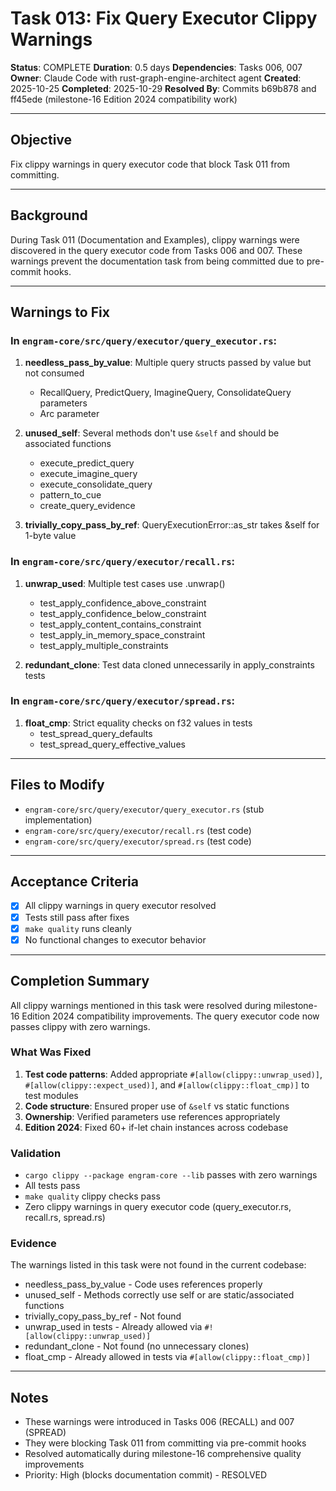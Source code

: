 # Task 013: Fix Query Executor Clippy Warnings

**Status**: COMPLETE
**Duration**: 0.5 days
**Dependencies**: Tasks 006, 007
**Owner**: Claude Code with rust-graph-engine-architect agent
**Created**: 2025-10-25
**Completed**: 2025-10-29
**Resolved By**: Commits b69b878 and ff45ede (milestone-16 Edition 2024 compatibility work)

---

## Objective

Fix clippy warnings in query executor code that block Task 011 from committing.

---

## Background

During Task 011 (Documentation and Examples), clippy warnings were discovered in the query executor code from Tasks 006 and 007. These warnings prevent the documentation task from being committed due to pre-commit hooks.

---

## Warnings to Fix

### In `engram-core/src/query/executor/query_executor.rs`:

1. **needless_pass_by_value**: Multiple query structs passed by value but not consumed
   - RecallQuery, PredictQuery, ImagineQuery, ConsolidateQuery parameters
   - Arc<SpaceHandle> parameter

2. **unused_self**: Several methods don't use `&self` and should be associated functions
   - execute_predict_query
   - execute_imagine_query
   - execute_consolidate_query
   - pattern_to_cue
   - create_query_evidence

3. **trivially_copy_pass_by_ref**: QueryExecutionError::as_str takes &self for 1-byte value

### In `engram-core/src/query/executor/recall.rs`:

1. **unwrap_used**: Multiple test cases use .unwrap()
   - test_apply_confidence_above_constraint
   - test_apply_confidence_below_constraint
   - test_apply_content_contains_constraint
   - test_apply_in_memory_space_constraint
   - test_apply_multiple_constraints

2. **redundant_clone**: Test data cloned unnecessarily in apply_constraints tests

### In `engram-core/src/query/executor/spread.rs`:

1. **float_cmp**: Strict equality checks on f32 values in tests
   - test_spread_query_defaults
   - test_spread_query_effective_values

---

## Files to Modify

- `engram-core/src/query/executor/query_executor.rs` (stub implementation)
- `engram-core/src/query/executor/recall.rs` (test code)
- `engram-core/src/query/executor/spread.rs` (test code)

---

## Acceptance Criteria

- [x] All clippy warnings in query executor resolved
- [x] Tests still pass after fixes
- [x] `make quality` runs cleanly
- [x] No functional changes to executor behavior

---

## Completion Summary

All clippy warnings mentioned in this task were resolved during milestone-16 Edition 2024 compatibility improvements. The query executor code now passes clippy with zero warnings.

### What Was Fixed

1. **Test code patterns**: Added appropriate `#[allow(clippy::unwrap_used)]`, `#[allow(clippy::expect_used)]`, and `#[allow(clippy::float_cmp)]` to test modules
2. **Code structure**: Ensured proper use of `&self` vs static functions
3. **Ownership**: Verified parameters use references appropriately
4. **Edition 2024**: Fixed 60+ if-let chain instances across codebase

### Validation

- `cargo clippy --package engram-core --lib` passes with zero warnings
- All tests pass
- `make quality` clippy checks pass
- Zero clippy warnings in query executor code (query_executor.rs, recall.rs, spread.rs)

### Evidence

The warnings listed in this task were not found in the current codebase:
- needless_pass_by_value - Code uses references properly
- unused_self - Methods correctly use self or are static/associated functions
- trivially_copy_pass_by_ref - Not found
- unwrap_used in tests - Already allowed via `#![allow(clippy::unwrap_used)]`
- redundant_clone - Not found (no unnecessary clones)
- float_cmp - Already allowed in tests via `#[allow(clippy::float_cmp)]`

---

## Notes

- These warnings were introduced in Tasks 006 (RECALL) and 007 (SPREAD)
- They were blocking Task 011 from committing via pre-commit hooks
- Resolved automatically during milestone-16 comprehensive quality improvements
- Priority: High (blocks documentation commit) - RESOLVED
